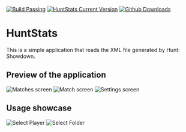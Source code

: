 [![Build Passing](https://img.shields.io/github/workflow/status/zaxiure/huntstats/.NET?style=for-the-badge)](https://github.com/Zaxiure/HuntStats/blob/master/.github/workflows/dotnet.yml)
[![HuntStats Current Version](https://img.shields.io/github/v/release/zaxiure/huntstats?style=for-the-badge)](https://github.com/Zaxiure/HuntStats/releases)
[![Github Downloads](https://img.shields.io/github/downloads/zaxiure/huntstats/total?style=for-the-badge)](https://github.com/Zaxiure/HuntStats/releases)
# HuntStats

This is a simple application that reads the XML file generated by Hunt: Showdown.

## Preview of the application
![Matches screen](https://i.imgur.com/1oBkzvd.png)
![Match screen](https://i.imgur.com/dKUcygE.png)
![Settings screen](https://i.imgur.com/hIp2bnE.png)

## Usage showcase
![Select Player](https://i.imgur.com/pRgMSbC.gif)
![Select Folder](https://i.imgur.com/mrrDomF.gif)
